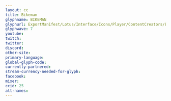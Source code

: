```yaml
---
layout: cc
title: Bikeman
glyphname: BIKEMAN
glyphurl: ExportManifest/Lotus/Interface/Icons/Player/ContentCreators/Bikeman.png
glyphwave: 7
youtube:
twitch:
twitter:
discord:
other-site:
primary-language:
global-glyph-code:
currently-partnered:
stream-currency-needed-for-glyph:
facebook:
mixer:
ccid: 25
alt-names:
---
```

